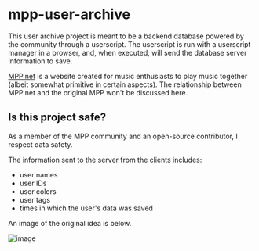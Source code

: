 # mpp-user-archive

This user archive project is meant to be a backend database powered by the community through a userscript. The userscript is run with a userscript manager in a browser, and, when executed, will send the database server information to save.

[MPP.net](https://multiplayerpiano.net) is a website created for music enthusiasts to play music together (albeit somewhat primitive in certain aspects). The relationship between MPP.net and the original MPP won't be discussed here.

## Is this project safe?

As a member of the MPP community and an open-source contributor, I respect data safety.

The information sent to the server from the clients includes:

- user names
- user IDs
- user colors
- user tags
- times in which the user's data was saved

An image of the original idea is below.

![image](https://user-images.githubusercontent.com/18133844/235045332-f6026685-7632-4c4f-8135-d08a791b52b1.png)
